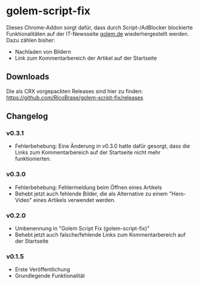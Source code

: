 # golem-script-fix

Dieses Chrome-Addon sorgt dafür, dass durch Script-/AdBlocker blockierte Funktionalitäten auf der IT-Newsseite [golem.de](http://golem.de) wiederhergestellt werden.
Dazu zählen bisher:

- Nachladen von Bildern
- Link zum Kommentarbereich der Artikel auf der Startseite

## Downloads

Die als CRX vorgepackten Releases sind hier zu finden: https://github.com/RicoBrase/golem-script-fix/releases

## Changelog

### v0.3.1

- Fehlerbehebung: Eine Änderung in v0.3.0 hatte dafür gesorgt, dass die Links zum Kommentarbereich auf der Startseite nicht mehr funktionierten.

### v0.3.0

- Fehlerbehebung: Fehlermeldung beim Öffnen eines Artikels
- Behebt jetzt auch fehlende Bilder, die als Alternative zu einem "Hero-Video" eines Artikels verwendet werden.

### v0.2.0

- Umbenennung in "Golem Script Fix (golem-script-fix)"
- Behebt jetzt auch falsche/fehlende Links zum Kommentarbereich auf der Startseite

### v0.1.5

- Erste Veröffentlichung
- Grundlegende Funktionalität
